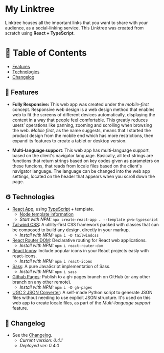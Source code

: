 # My Linktree
Linktree houses all the important links that you want to share with your audience, as a social-linking service. This Linktree was created from scratch using **React + TypeScript**.

# 💠 Table of Contents
- [Features](#-features)
- [Technologies](#%EF%B8%8F-technologies)
- [Changelog](#-changelog)

## 🚀 Features
- **Fully Responsive:** This web app was created under the *mobile-first*  concept. Responsive web design is a web design method that enables web to fit the screens of different devices automatically, displaying the content in a way that people feel comfortable. This greatly reduces users’ operations like panning, zooming and scrolling when browsing the web. *Mobile first*, as the name suggests, means that I started the product design from the mobile end which has more restrictions, then expand its features to create a tablet or desktop version.

- **Multi-language support**: This web app has multi-language support, based on the client's navigator language. Basically, all text strings are functions that return strings based on key codes given as parameters on these funcions, that reads from locale files based on the client's navigator language. The language can be changed into the web app settings, located on the header that appears when you scroll down the page.

## ⚙️ Technologies
- [React App](https://create-react-app.dev/), using [TypeScript](https://www.typescriptlang.org/) +  template.
	- [Node template information](https://www.npmjs.com/package/cra-template-pwa-typescript)
	- *Start with NPM:* `npx create-react-app . --template pwa-typescript`
- [Tailwind CSS](https://tailwindcss.com/): A utility-first CSS framework packed with classes that can be composed to build any design, directly in your markup.
	-  *Install with NPM:*  `npm i -D tailwindcss`
- [React Router DOM](https://www.npmjs.com/package/react-router-dom): Declarative routing for React web applications.
	-  *Install with NPM:*  `npm i react-router-dom`
- [React Icons](https://www.npmjs.com/package/react-icons): Include popular icons in your React projects easly with react-icons.
	-  *Install with NPM:*  `npm i react-icons`
- [Sass](https://www.npmjs.com/package/sass): A pure JavaScript implementation of Sass.
	-  *Install with NPM:*  `npm i sass`
- [Github Pages](https://www.npmjs.com/package/gh-pages): Publish to a gh-pages branch on GitHub (or any other branch on any other remote).
	-  *Install with NPM:*  `npm i -D gh-pages`
- [UGC 2 JSON Converter](https://github.com/ruggeryiury/ugc2json_converter): A self-made Python script to generate JSON files without needing to use explicit JSON structure. It's used on this web app to create locale files, as part of the *Multi-language support* feature. 

## 🔄 Changelog
- See the [Changelog](https://github.com/ruggeryiury/my-linktree/blob/master/CHANGELOG.md).
	- *Current version: 0.4.1*
	- *Deployed ver: 0.4.0*